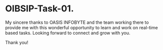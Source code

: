 # OIBSIP-Task-01.
My sincere thanks to OASIS INFOBYTE and the team working there to provide me with this wonderful opportunity to learn and work on real-time based tasks.
Looking forward to connect and grow with you.

Thank you!
